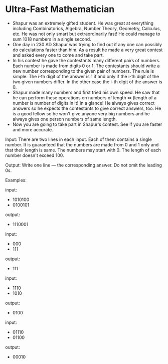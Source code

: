 # Ultra-Fast Mathematician

- Shapur was an extremely gifted student. He was great at everything including Combinatorics, Algebra, Number Theory, Geometry, Calculus, etc. He was not only smart but extraordinarily fast! He could manage to sum 1018 numbers in a single second.
- One day in 230 AD Shapur was trying to find out if any one can possibly do calculations faster than him. As a result he made a very great contest and asked every one to come and take part.
- In his contest he gave the contestants many different pairs of numbers. Each number is made from digits 0 or 1. The contestants should write a new number corresponding to the given pair of numbers. The rule is simple: The i-th digit of the answer is 1 if and only if the i-th digit of the two given numbers differ. In the other case the i-th digit of the answer is 0.
- Shapur made many numbers and first tried his own speed. He saw that he can perform these operations on numbers of length ∞ (length of a number is number of digits in it) in a glance! He always gives correct answers so he expects the contestants to give correct answers, too. He is a good fellow so he won't give anyone very big numbers and he always gives one person numbers of same length.
- Now you are going to take part in Shapur's contest. See if you are faster and more accurate.

Input: 
There are two lines in each input. Each of them contains a single number. It is guaranteed that the numbers are made from 0 and 1 only and that their length is same. The numbers may start with 0. The length of each number doesn't exceed 100.

Output: 
Write one line — the corresponding answer. Do not omit the leading 0s.

Examples:

input:
- 1010100
- 0100101

output:
- 1110001

input:
- 000
- 111

output:
- 111

input:
- 1110
- 1010

output:
- 0100

input:
- 01110
- 01100

output:
- 00010
